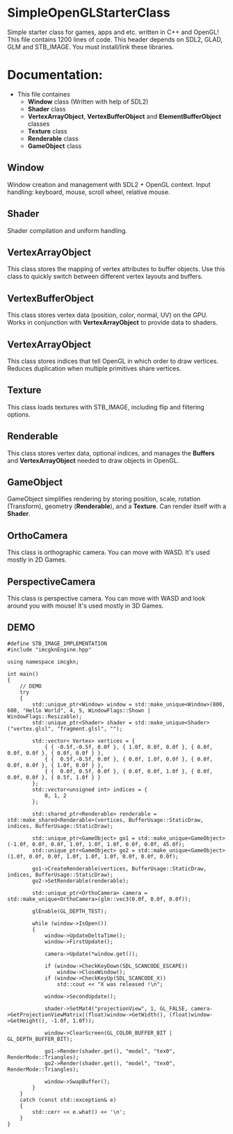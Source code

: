 # SimpleOpenGLStarterClass
Simple starter class for games, apps and etc. written in C++ and OpenGL! This file contains 1200 lines of code.
This header depends on SDL2, GLAD, GLM and STB_IMAGE. You must install/link these libraries.

# Documentation:
* This file containes
	- **Window** class (Written with help of SDL2)
	- **Shader** class
	- **VertexArrayObject**, **VertexBufferObject** and **ElementBufferObject** classes
	- **Texture** class
	- **Renderable** class
	- **GameObject** class

## **Window**
Window creation and management with SDL2 + OpenGL context.
Input handling: keyboard, mouse, scroll wheel, relative mouse.

## **Shader**
Shader compilation and uniform handling.

## **VertexArrayObject**
This class stores the mapping of vertex attributes to buffer objects.
Use this class to quickly switch between different vertex layouts and buffers.

## **VertexBufferObject**
This class stores vertex data (position, color, normal, UV) on the GPU.
Works in conjunction with **VertexArrayObject** to provide data to shaders.

## **VertexArrayObject**
This class stores indices that tell OpenGL in which order to draw vertices.
Reduces duplication when multiple primitives share vertices.

## **Texture**
This class loads textures with STB_IMAGE, including flip and filtering options.

## **Renderable**
This class stores vertex data, optional indices, and manages the **Buffers** and
**VertexArrayObject** needed to draw objects in OpenGL.

## **GameObject**
GameObject simplifies rendering by storing position, scale, rotation (Transform), 
geometry (**Renderable**), and a **Texture**. Can render itself with a **Shader**.

## **OrthoCamera**
This class is orthographic camera. You can move with WASD.
It's used mostly in 2D Games.

## **PerspectiveCamera**
This class is perspective camera. You can move with WASD and look around you with mouse!
It's used mostly in 3D Games.

## DEMO

```
#define STB_IMAGE_IMPLEMENTATION
#include "imcgknEngine.hpp"

using namespace imcgkn;

int main()
{
	// DEMO
	try
	{
		std::unique_ptr<Window> window = std::make_unique<Window>(800, 600, "Hello World", 4, 5, WindowFlags::Shown | WindowFlags::Resizable);
		std::unique_ptr<Shader> shader = std::make_unique<Shader>("vertex.glsl", "fragment.glsl", "");

		std::vector< Vertex> vertices = {
			{ { -0.5f,-0.5f, 0.0f }, { 1.0f, 0.0f, 0.0f }, { 0.0f, 0.0f, 0.0f }, { 0.0f, 0.0f } },
			{ {  0.5f,-0.5f, 0.0f }, { 0.0f, 1.0f, 0.0f }, { 0.0f, 0.0f, 0.0f }, { 1.0f, 0.0f } },
			{ {  0.0f, 0.5f, 0.0f }, { 0.0f, 0.0f, 1.0f }, { 0.0f, 0.0f, 0.0f }, { 0.5f, 1.0f } }
		};
		std::vector<unsigned int> indices = {
			0, 1, 2
		};

		std::shared_ptr<Renderable> renderable = std::make_shared<Renderable>(vertices, BufferUsage::StaticDraw, indices, BufferUsage::StaticDraw);

		std::unique_ptr<GameObject> go1 = std::make_unique<GameObject>(-1.0f, 0.0f, 0.0f, 1.0f, 1.0f, 1.0f, 0.0f, 0.0f, 45.0f);
		std::unique_ptr<GameObject> go2 = std::make_unique<GameObject>(1.0f, 0.0f, 0.0f, 1.0f, 1.0f, 1.0f, 0.0f, 0.0f, 0.0f);

		go1->CreateRenderable(vertices, BufferUsage::StaticDraw, indices, BufferUsage::StaticDraw);
		go2->SetRenderable(renderable);

		std::unique_ptr<OrthoCamera> camera = std::make_unique<OrthoCamera>(glm::vec3(0.0f, 0.0f, 0.0f));

		glEnable(GL_DEPTH_TEST);

		while (window->IsOpen())
		{
			window->UpdateDeltaTime();
			window->FirstUpdate();

			camera->Update(*window.get());

			if (window->CheckKeyDown(SDL_SCANCODE_ESCAPE))
				window->CloseWindow();
			if (window->CheckKeyUp(SDL_SCANCODE_X))
				std::cout << "X was released !\n";

			window->SecondUpdate();

			shader->SetMat4("projectionView", 1, GL_FALSE, camera->GetProjectionViewMatrix((float)window->GetWidth(), (float)window->GetHeight(), -1.0f, 1.0f));

			window->ClearScreen(GL_COLOR_BUFFER_BIT | GL_DEPTH_BUFFER_BIT);

			go1->Render(shader.get(), "model", "tex0", RenderMode::Triangles);
			go2->Render(shader.get(), "model", "tex0", RenderMode::Triangles);

			window->SwapBuffer();
		}
	}
	catch (const std::exception& e)
	{
		std::cerr << e.what() << '\n';
	}
}
